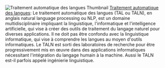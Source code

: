 ![Traitement automatique des langues Thumbnail](https://upload.wikimedia.org/wikipedia/commons/9/94/T-SNE_visualisation_of_word_embeddings_generated_using_19th_century_literature.png)
[Traitement automatique des langues](https://fr.wikipedia.org/wiki/Traitement_automatique_des_langues): Le traitement automatique des langues (TAL ou TALN), en anglais natural language processing ou NLP, est un domaine multidisciplinaire impliquant la linguistique, l'informatique et l'intelligence artificielle, qui vise à créer des outils de traitement du langage naturel pour diverses applications. Il ne doit pas être confondu avec la linguistique informatique, qui vise à comprendre les langues au moyen d'outils informatiques.
Le TALN est sorti des laboratoires de recherche pour être progressivement mis en œuvre dans des applications informatiques nécessitant l'intégration du langage humain à la machine. Aussi le TALN est-il parfois appelé ingénierie linguistique.